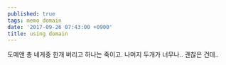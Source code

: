 ```yaml
---
published: true
tags: memo domain
date: '2017-09-26 07:43:00 +0900'
title: using domain
---
```

도메앤 총 네게중 한개 버리고 하나는 죽이고. 나머지 두개가 너무나.. 괜찮은 건데..
